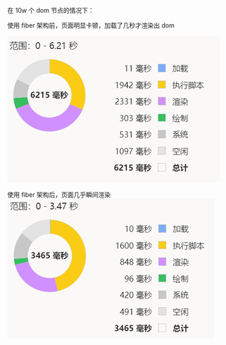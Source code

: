 在 10w 个 dom 节点的情况下：

使用 fiber 架构前，页面明显卡顿，加载了几秒才渲染出 dom

![alt text](image-2.png)

使用 fiber 架构后，页面几乎瞬间渲染
![alt text](image-1.png)
